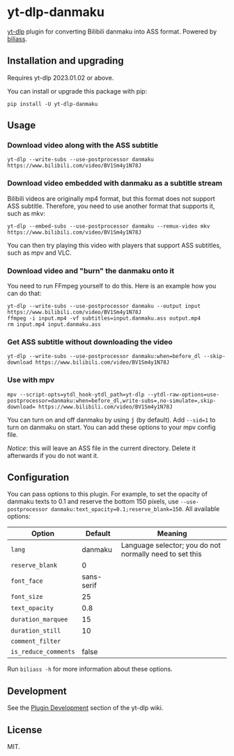 # yt-dlp-danmaku

[yt-dlp](https://github.com/yt-dlp/yt-dlp) plugin for converting Bilibili danmaku into ASS format.
Powered by [biliass](https://github.com/yutto-dev/biliass).

## Installation and upgrading

Requires yt-dlp 2023.01.02 or above.

You can install or upgrade this package with pip:

```shell
pip install -U yt-dlp-danmaku
```

## Usage

### Download video along with the ASS subtitle

```shell
yt-dlp --write-subs --use-postprocessor danmaku https://www.bilibili.com/video/BV1Sm4y1N78J
```

### Download video embedded with danmaku as a subtitle stream

Bilibili videos are originally mp4 format, but this format does not support ASS subtitle.
Therefore, you need to use another format that supports it, such as mkv:

```shell
yt-dlp --embed-subs --use-postprocessor danmaku --remux-video mkv https://www.bilibili.com/video/BV1Sm4y1N78J
```

You can then try playing this video with players that support ASS subtitles,
such as mpv and VLC.

### Download video and "burn" the danmaku onto it

You need to run FFmpeg yourself to do this.
Here is an example how you can do that:

```shell
yt-dlp --write-subs --use-postprocessor danmaku --output input https://www.bilibili.com/video/BV1Sm4y1N78J
ffmpeg -i input.mp4 -vf subtitles=input.danmaku.ass output.mp4
rm input.mp4 input.danmaku.ass
```

### Get ASS subtitle without downloading the video

```shell
yt-dlp --write-subs --use-postprocessor danmaku:when=before_dl --skip-download https://www.bilibili.com/video/BV1Sm4y1N78J
```

### Use with mpv

```shell
mpv --script-opts=ytdl_hook-ytdl_path=yt-dlp --ytdl-raw-options=use-postprocessor=danmaku:when=before_dl,write-subs=,no-simulate=,skip-download= https://www.bilibili.com/video/BV1Sm4y1N78J
```

You can turn on and off danmaku by using <kbd>j</kbd> (by default).
Add `--sid=1` to turn on danmaku on start.
You can add these options to your mpv config file.

*Notice*: this will leave an ASS file in the current directory.
Delete it afterwards if you do not want it.

## Configuration

You can pass options to this plugin.
For example, to set the opacity of danmaku texts to 0.1 and reserve the bottom 150 pixels, use
`--use-postprocessor danmaku:text_opacity=0.1;reserve_blank=150`.
All available options:

| Option | Default | Meaning |
|-|-|-|
| `lang` | danmaku | Language selector; you do not normally need to set this |
| `reserve_blank` | 0 | |
| `font_face` | sans-serif | |
| `font_size` | 25 | |
| `text_opacity` | 0.8 | |
| `duration_marquee` | 15 | |
| `duration_still` | 10 | |
| `comment_filter` | | |
| `is_reduce_comments` | false | |

Run `biliass -h` for more information about these options.

## Development

See the [Plugin Development](https://github.com/yt-dlp/yt-dlp/wiki/Plugin-Development)
section of the yt-dlp wiki.

## License

MIT.
